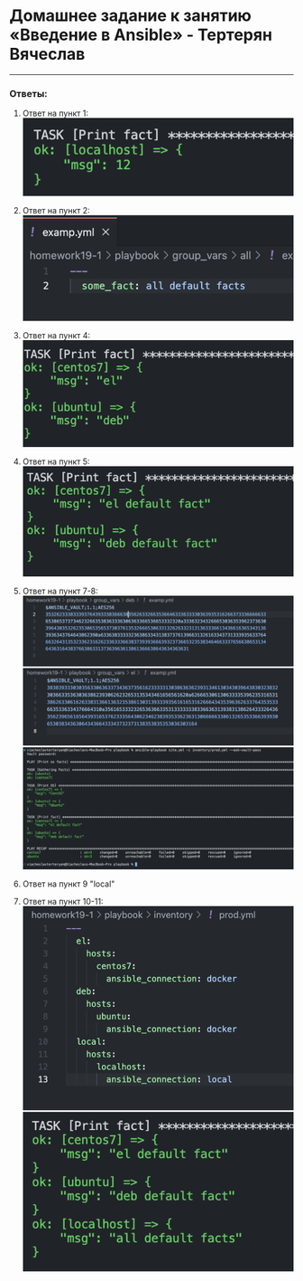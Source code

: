 # Домашнее задание к занятию «Введение в Ansible» - Тертерян Вячеслав

---

### Ответы:

1. Ответ на пункт 1: 
![alt text](https://github.com/Marsianec/homework19-1/blob/main/img/1.png)   
  
2. Ответ на пункт 2: 
![alt text](https://github.com/Marsianec/homework19-1/blob/main/img/2.png)  
  
3. Ответ на пункт 4:  
![alt text](https://github.com/Marsianec/homework19-1/blob/main/img/3.png)   
  
4. Ответ на пункт 5: 
![alt text](https://github.com/Marsianec/homework19-1/blob/main/img/4.png)   
  
5. Ответ на пункт 7-8:  
![alt text](https://github.com/Marsianec/homework19-1/blob/main/img/5.png)
![alt text](https://github.com/Marsianec/homework19-1/blob/main/img/6.png)   
![alt text](https://github.com/Marsianec/homework19-1/blob/main/img/7.png)  

6. Ответ на пункт 9 "local"  
  
7. Ответ на пункт 10-11:  
![alt text](https://github.com/Marsianec/homework19-1/blob/main/img/8.png)   
![alt text](https://github.com/Marsianec/homework19-1/blob/main/img/9.png)   


  